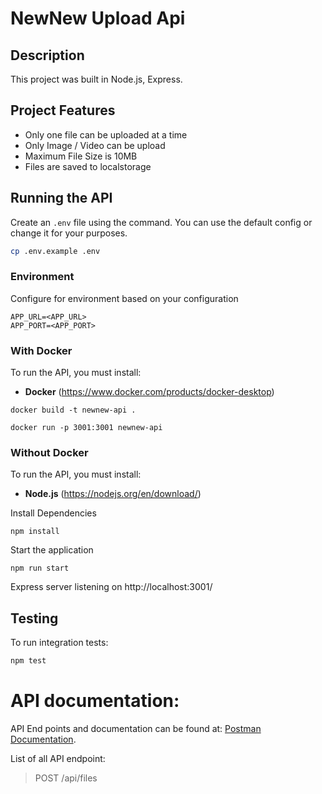 # NewNew Upload Api

## Description
This project was built in Node.js, Express.

## Project Features
- Only one file can be uploaded at a time
- Only Image / Video can be upload
- Maximum File Size is 10MB
- Files are saved to localstorage

## Running the API
Create an `.env` file using the command. You can use the default config or change it for your purposes.

```bash
cp .env.example .env
```

### Environment
Configure for environment based on your configuration

```  
APP_URL=<APP_URL>
APP_PORT=<APP_PORT>
```

### With Docker 
To run the API, you must install:
- **Docker** (https://www.docker.com/products/docker-desktop)
                                           
```
docker build -t newnew-api . 
```

```
docker run -p 3001:3001 newnew-api
```

### Without Docker
To run the API, you must install:
- **Node.js** (https://nodejs.org/en/download/)

Install Dependencies
```
npm install
```

Start the application
```
npm run start
```

Express server listening on http://localhost:3001/


## Testing
To run integration tests:
```bash
npm test
```

# API documentation:
API End points and documentation can be found at:
[Postman Documentation](https://documenter.getpostman.com/view/18065951/UV5c8uRj).

List of all API endpoint:

>POST /api/files